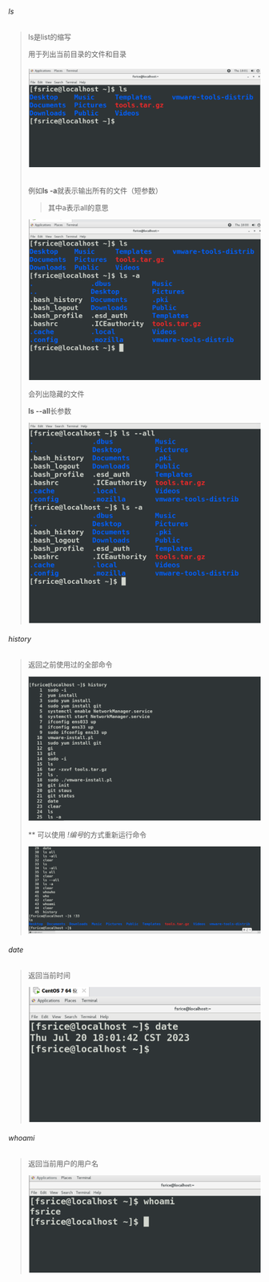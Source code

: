 

###### ls

> ls是list的缩写
>
> 用于列出当前目录的文件和目录
>
> ###### ![image-20230720180125244](./img/03_常用命令/image-20230720180125244-1689847286529-12.png)
>
> 例如**ls -a**就表示输出所有的文件（短参数）
>
> > 其中a表示all的意思
>
> ![image-20230720180052936](./img/03_常用命令/image-20230720180052936-1689847255220-10.png)
>
> 会列出隐藏的文件
>
> **ls --all**长参数
>
> ![image-20230720180924740](./img/03_常用命令/image-20230720180924740-1689847766676-22.png)

###### history

> 返回之前使用过的全部命令
>
> ![image-20230720181646715](./img/03_常用命令/image-20230720181646715-1689848207751-28.png)
>
> ** 可以使用 *!编号*的方式重新运行命令
>
> ![image-20230720181805736](./img/03_常用命令/image-20230720181805736-1689848287048-30.png)

###### date

> 返回当前时间
>
> ![image-20230720180148769](./img/03_常用命令/image-20230720180148769-1689847309906-14.png)

###### whoami

> 返回当前用户的用户名
>
> ![image-20230720181455400](./img/03_常用命令/image-20230720181455400-1689848096814-26.png)
